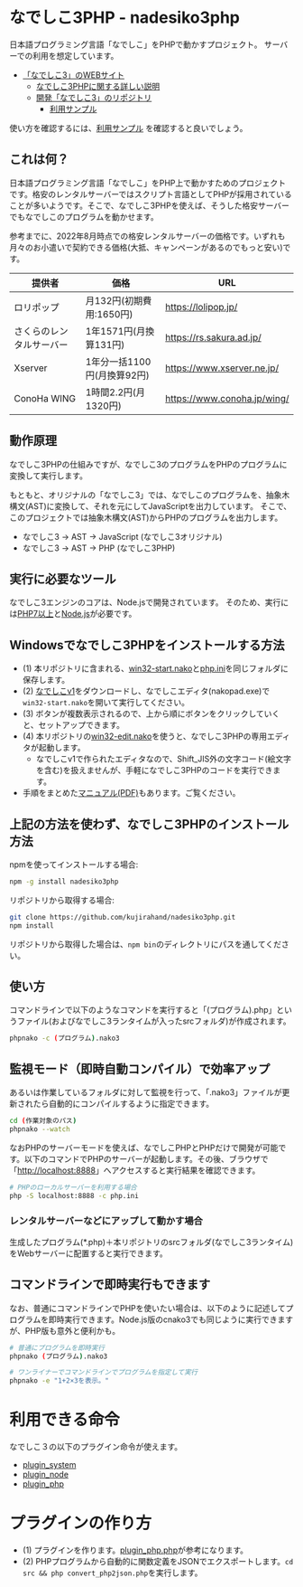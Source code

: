 # なでしこ3PHP - nadesiko3php

日本語プログラミング言語「なでしこ」をPHPで動かすプロジェクト。
サーバーでの利用を想定しています。

- [「なでしこ3」のWEBサイト](https://nadesi.com/)
  - [なでしこ3PHPに関する詳しい説明](https://nadesi.com/doc3/index.php?nadesiko3php) 
  - [開発「なでしこ3」のリポジトリ](https://github.com/kujirahand/nadesiko3)
    - [利用サンプル](https://github.com/kujirahand/phpnako-exampe-bbs/)

使い方を確認するには、[利用サンプル](https://github.com/kujirahand/phpnako-exampe-bbs/) を確認すると良いでしょう。


## これは何？

日本語プログラミング言語「なでしこ」をPHP上で動かすためのプロジェクトです。格安のレンタルサーバーではスクリプト言語としてPHPが採用されていることが多いようです。そこで、なでしこ3PHPを使えば、そうした格安サーバーでもなでしこのプログラムを動かせます。

参考までに、2022年8月時点での格安レンタルサーバーの価格です。いずれも月々のお小遣いで契約できる価格(大抵、キャンペーンがあるのでもっと安い)です。

| 提供者 | 価格 | URL |
|-------|-----|---------------------|
| ロリポップ  |  月132円(初期費用:1650円)  | https://lolipop.jp/ |
| さくらのレンタルサーバー | 1年1571円(月換算131円) | https://rs.sakura.ad.jp/ |
| Xserver | 1年分一括1100円(月換算92円) | https://www.xserver.ne.jp/ |
| ConoHa WING | 1時間2.2円(月1320円) | https://www.conoha.jp/wing/ |


## 動作原理

なでしこ3PHPの仕組みですが、なでしこ3のプログラムをPHPのプログラムに変換して実行します。

もともと、オリジナルの「なでしこ3」では、なでしこのプログラムを、抽象木構文(AST)に変換して、それを元にしてJavaScriptを出力しています。
そこで、このプロジェクトでは抽象木構文(AST)からPHPのプログラムを出力します。

 - なでしこ3 → AST → JavaScript (なでしこ3オリジナル)
 - なでしこ3 → AST → PHP (なでしこ3PHP)

## 実行に必要なツール

なでしこ3エンジンのコアは、Node.jsで開発されています。
そのため、実行には[PHP7以上](https://www.php.net/)と[Node.js](https://nodejs.org)が必要です。

## Windowsでなでしこ3PHPをインストールする方法

- (1) 本リポジトリに含まれる、[win32-start.nako](/win32-start.nako)と[php.ini](/php.ini)を同じフォルダに保存します。
- (2) [なでしこv1](https://nadesi.com/top/go.php?6)をダウンロードし、なでしこエディタ(nakopad.exe)で`win32-start.nako`を開いて実行してください。
- (3) ボタンが複数表示されるので、上から順にボタンをクリックしていくと、セットアップできます。
- (4) 本リポジトリの[win32-edit.nako](/win32-edit.nako)を使うと、なでしこ3PHPの専用エディタが起動します。
  - なでしこv1で作られたエディタなので、Shift_JIS外の文字コード(絵文字を含む)を扱えませんが、手軽になでしこ3PHPのコードを実行できます。
- 手順をまとめた[マニュアル(PDF)](https://github.com/kujirahand/nadesiko3php/files/8837840/help.pdf)もあります。ご覧ください。

## 上記の方法を使わず、なでしこ3PHPのインストール方法

npmを使ってインストールする場合:

```sh
npm -g install nadesiko3php
```

リポジトリから取得する場合:

```sh
git clone https://github.com/kujirahand/nadesiko3php.git
npm install
```

リポジトリから取得した場合は、`npm bin`のディレクトリにパスを通してください。


## 使い方

コマンドラインで以下のようなコマンドを実行すると「(プログラム).php」というファイル(およびなでしこ3ランタイムが入ったsrcフォルダ)が作成されます。

```sh
phpnako -c (プログラム).nako3
```

## 監視モード（即時自動コンパイル）で効率アップ

あるいは作業しているフォルダに対して監視を行って、「.nako3」ファイルが更新されたら自動的にコンパイルするように指定できます。

```sh
cd (作業対象のパス)
phpnako --watch
```

なおPHPのサーバーモードを使えば、なでしこPHPとPHPだけで開発が可能です。以下のコマンドでPHPのサーバーが起動します。その後、ブラウザで「[http://localhost:8888](http://localhost:8888)」へアクセスすると実行結果を確認できます。

```sh
# PHPのローカルサーバーを利用する場合
php -S localhost:8888 -c php.ini
```

### レンタルサーバーなどにアップして動かす場合

生成したプログラム(*.php)＋本リポジトリのsrcフォルダ(なでしこ3ランタイム)をWebサーバーに配置すると実行できます。


## コマンドラインで即時実行もできます

なお、普通にコマンドラインでPHPを使いたい場合は、以下のように記述してプログラムを即時実行できます。Node.js版のcnako3でも同じように実行できますが、PHP版も意外と便利かも。

```sh
# 普通にプログラムを即時実行
phpnako (プログラム).nako3
```

```sh
# ワンライナーでコマンドラインでプログラムを指定して実行
phpnako -e "1+2×3を表示。"
```

# 利用できる命令

なでしこ３の以下のプラグイン命令が使えます。

 - [plugin_system](https://nadesi.com/v3/doc/index.php?plugin_system&show)
 - [plugin_node](https://nadesi.com/v3/doc/index.php?plugin_node&show)
 - [plugin_php](https://github.com/kujirahand/nadesiko3php/blob/main/src/plugin_php.php)

# プラグインの作り方

- (1) プラグインを作ります。[plugin_php.php](src/plugin_php.php)が参考になります。
- (2) PHPプログラムから自動的に関数定義をJSONでエクスポートします。`cd src && php convert_php2json.php`を実行します。

